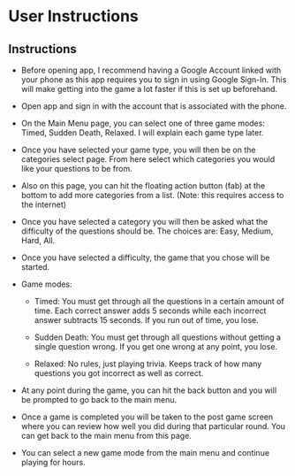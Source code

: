 # User Instructions

## Instructions

* Before opening app, I recommend having a Google Account linked with your phone as this app requires you
  to sign in using Google Sign-In. This will make getting into the game a lot faster if this is set up 
  beforehand.

* Open app and sign in with the account that is associated with the phone.

* On the Main Menu page, you can select one of three game modes: Timed, Sudden Death, Relaxed. I will explain
  each game type later.

* Once you have selected your game type, you will then be on the categories select page. From here select which
  categories you would like your questions to be from.

* Also on this page, you can hit the floating action button (fab) at the bottom to add more categories from a
 list. (Note: this requires access to the internet)

* Once you have selected a category you will then be asked what the difficulty of the questions should be. The
 choices are: Easy, Medium, Hard, All.

* Once you have selected a difficulty, the game that you chose will be started.

* Game modes:
  - Timed: You must get through all the questions in a certain amount of time. Each correct answer adds
    5 seconds while each incorrect answer subtracts 15 seconds. If you run out of time, you lose.
    
  - Sudden Death: You must get through all questions without getting a single question wrong. If you get
    one wrong at any point, you lose.
    
  - Relaxed: No rules, just playing trivia. Keeps track of how many questions you got incorrect as well as
    correct.

* At any point during the game, you can hit the back button and you will be prompted to go back to the main 
  menu.

* Once a game is completed you will be taken to the post game screen where you can review how well you did
  during that particular round. You can get back to the main menu from this page.

* You can select a new game mode from the main menu and continue playing for hours.
